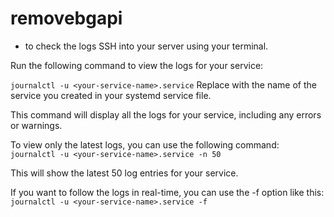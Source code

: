 # removebgapi

- to check the logs
SSH into your server using your terminal.

Run the following command to view the logs for your service:

```journalctl -u <your-service-name>.service```
Replace <your-service-name> with the name of the service you created in your systemd service file.

This command will display all the logs for your service, including any errors or warnings.

To view only the latest logs, you can use the following command:
```journalctl -u <your-service-name>.service -n 50```

This will show the latest 50 log entries for your service.

If you want to follow the logs in real-time, you can use the -f option like this:
```journalctl -u <your-service-name>.service -f```
